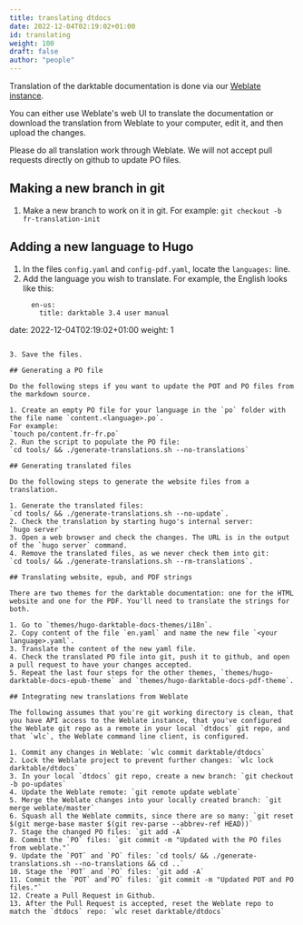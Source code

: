 ```yaml
---
title: translating dtdocs
date: 2022-12-04T02:19:02+01:00
id: translating
weight: 100
draft: false
author: "people"
---
```


Translation of the darktable documentation is done via our [Weblate instance](https://weblate.pixls.us/projects/darktable/).

You can either use Weblate's web UI to translate the documentation or download the translation from Weblate to your computer, edit it, and then upload the changes.

Please do all translation work through Weblate. We will not accept pull requests directly on github to update PO files.


## Making a new branch in git
1. Make a new branch to work on it in git.
   For example:
   `git checkout -b fr-translation-init`

## Adding a new language to Hugo

1. In the files `config.yaml` and `config-pdf.yaml`, locate the `languages:` line.
2. Add the language you wish to translate. For example, the English looks like this:
   ```
     en-us:
       title: darktable 3.4 user manual
date: 2022-12-04T02:19:02+01:00
       weight: 1
   ```

3. Save the files.

## Generating a PO file

Do the following steps if you want to update the POT and PO files from the markdown source.

1. Create an empty PO file for your language in the `po` folder with the file name `content.<language>.po`.
   For example:
   `touch po/content.fr-fr.po`
2. Run the script to populate the PO file:
   `cd tools/ && ./generate-translations.sh --no-translations`

## Generating translated files

Do the following steps to generate the website files from a translation.

1. Generate the translated files:
   `cd tools/ && ./generate-translations.sh --no-update`.
2. Check the translation by starting hugo's internal server:
   `hugo server`
3. Open a web browser and check the changes. The URL is in the output of the `hugo server` command.
4. Remove the translated files, as we never check them into git:
   `cd tools/ && ./generate-translations.sh --rm-translations`.

## Translating website, epub, and PDF strings

There are two themes for the darktable documentation: one for the HTML website and one for the PDF. You'll need to translate the strings for both.

1. Go to `themes/hugo-darktable-docs-themes/i18n`.
2. Copy content of the file `en.yaml` and name the new file `<your language>.yaml`.
3. Translate the content of the new yaml file.
4. Check the translated PO file into git, push it to github, and open a pull request to have your changes accepted.
5. Repeat the last four steps for the other themes, `themes/hugo-darktable-docs-epub-theme` and `themes/hugo-darktable-docs-pdf-theme`.

## Integrating new translations from Weblate

The following assumes that you're git working directory is clean, that you have API access to the Weblate instance, that you've configured the Weblate git repo as a remote in your local `dtdocs` git repo, and that `wlc`, the Weblate command line client, is configured.

1. Commit any changes in Weblate: `wlc commit darktable/dtdocs`
2. Lock the Weblate project to prevent further changes: `wlc lock darktable/dtdocs`
3. In your local `dtdocs` git repo, create a new branch: `git checkout -b po-updates`
4. Update the Weblate remote: `git remote update weblate`
5. Merge the Weblate changes into your locally created branch: `git merge weblate/master`
6. Squash all the Weblate commits, since there are so many: `git reset $(git merge-base master $(git rev-parse --abbrev-ref HEAD))`
7. Stage the changed PO files: `git add -A`
8. Commit the `PO` files: `git commit -m "Updated with the PO files from weblate."`
9. Update the `POT` and `PO` files: `cd tools/ && ./generate-translations.sh --no-translations && cd ..`
10. Stage the `POT` and `PO` files: `git add -A`
11. Commit the `POT` and`PO` files: `git commit -m "Updated POT and PO files."`
12. Create a Pull Request in Github.
13. After the Pull Request is accepted, reset the Weblate repo to match the `dtdocs` repo: `wlc reset darktable/dtdocs`
